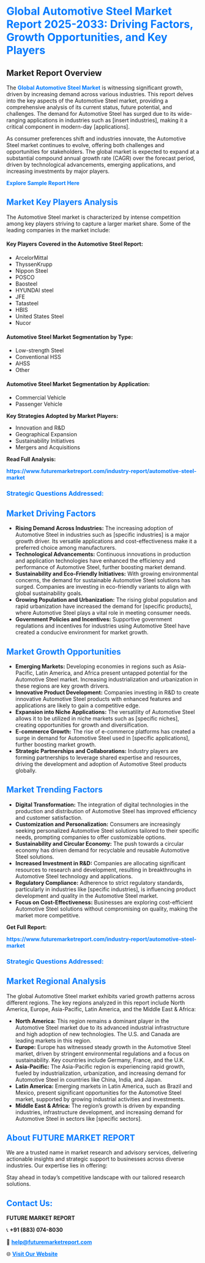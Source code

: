 <h1 style="color: #007BFF;">Global Automotive Steel Market Report 2025-2033: Driving Factors, Growth Opportunities, and Key Players</h1>

<section id="overview">
<h2>Market Report Overview</h2>
<p>The <a href="https://www.futuremarketreport.com/industry-report/automotive-steel-market" style="color: #007BFF; text-decoration: none;"><strong>Global Automotive Steel Market</strong></a> is witnessing significant growth, driven by increasing demand across various industries. This report delves into the key aspects of the Automotive Steel market, providing a comprehensive analysis of its current status, future potential, and challenges. The demand for Automotive Steel has surged due to its wide-ranging applications in industries such as [insert industries], making it a critical component in modern-day [applications].</p>
<p>As consumer preferences shift and industries innovate, the Automotive Steel market continues to evolve, offering both challenges and opportunities for stakeholders. The global market is expected to expand at a substantial compound annual growth rate (CAGR) over the forecast period, driven by technological advancements, emerging applications, and increasing investments by major players.</p>
</section>

<section id="overview">
<p><a href="https://www.futuremarketreport.com/request-sample/reportId=57117" style="color: #007BFF; text-decoration: none;"><strong>Explore Sample Report Here</strong></a></p>
</section>

<section id="key-players">
<h2 style="color: #007BFF;">Market Key Players Analysis</h2>
<p>The Automotive Steel market is characterized by intense competition among key players striving to capture a larger market share. Some of the leading companies in the market include:</p>
<h4>Key Players Covered in the Automotive Steel Report:</h4>
<ul><li>ArcelorMittal</li><li>ThyssenKrupp</li><li>Nippon Steel</li><li>POSCO</li><li>Baosteel</li><li>HYUNDAI steel</li><li>JFE</li><li>Tatasteel</li><li>HBIS</li><li>United States Steel</li><li>Nucor</li></ul>
<h4>Automotive Steel Market Segmentation by Type:</h4>
<ul><li>Low-strength Steel</li><li>Conventional HSS</li><li>AHSS</li><li>Other</li></ul>

<h4>Automotive Steel Market Segmentation by Application:</h4>
<ul><li>Commercial Vehicle</li><li>Passenger Vehicle</li></ul>
<p><strong>Key Strategies Adopted by Market Players:</strong></p>
<ul>
<li>Innovation and R&D</li>
<li>Geographical Expansion</li>
<li>Sustainability Initiatives</li>
<li>Mergers and Acquisitions</li>
</ul>
</section>

<section>
<p><strong>Read Full Analysis: </strong></p><a href="https://www.futuremarketreport.com/industry-report/automotive-steel-market" style="color: #007BFF; text-decoration: none;"><strong>https://www.futuremarketreport.com/industry-report/automotive-steel-market</strong></a>
<h3 style="color: #007BFF;">Strategic Questions Addressed:</h3>
</section>

<section id="driving-factors">
<h2 style="color: #007BFF;">Market Driving Factors</h2>
<ul>
<li><strong>Rising Demand Across Industries:</strong> The increasing adoption of Automotive Steel in industries such as [specific industries] is a major growth driver. Its versatile applications and cost-effectiveness make it a preferred choice among manufacturers.</li>
<li><strong>Technological Advancements:</strong> Continuous innovations in production and application technologies have enhanced the efficiency and performance of Automotive Steel, further boosting market demand.</li>
<li><strong>Sustainability and Eco-Friendly Initiatives:</strong> With growing environmental concerns, the demand for sustainable Automotive Steel solutions has surged. Companies are investing in eco-friendly variants to align with global sustainability goals.</li>
<li><strong>Growing Population and Urbanization:</strong> The rising global population and rapid urbanization have increased the demand for [specific products], where Automotive Steel plays a vital role in meeting consumer needs.</li>
<li><strong>Government Policies and Incentives:</strong> Supportive government regulations and incentives for industries using Automotive Steel have created a conducive environment for market growth.</li>
</ul>
</section>

<section id="growth-opportunities">
<h2 style="color: #007BFF;">Market Growth Opportunities</h2>
<ul>
<li><strong>Emerging Markets:</strong> Developing economies in regions such as Asia-Pacific, Latin America, and Africa present untapped potential for the Automotive Steel market. Increasing industrialization and urbanization in these regions are key growth drivers.</li>
<li><strong>Innovative Product Development:</strong> Companies investing in R&D to create innovative Automotive Steel products with enhanced features and applications are likely to gain a competitive edge.</li>
<li><strong>Expansion into Niche Applications:</strong> The versatility of Automotive Steel allows it to be utilized in niche markets such as [specific niches], creating opportunities for growth and diversification.</li>
<li><strong>E-commerce Growth:</strong> The rise of e-commerce platforms has created a surge in demand for Automotive Steel used in [specific applications], further boosting market growth.</li>
<li><strong>Strategic Partnerships and Collaborations:</strong> Industry players are forming partnerships to leverage shared expertise and resources, driving the development and adoption of Automotive Steel products globally.</li>
</ul>
</section>

<section id="trending-factors">
<h2 style="color: #007BFF;">Market Trending Factors</h2>
<ul>
<li><strong>Digital Transformation:</strong> The integration of digital technologies in the production and distribution of Automotive Steel has improved efficiency and customer satisfaction.</li>
<li><strong>Customization and Personalization:</strong> Consumers are increasingly seeking personalized Automotive Steel solutions tailored to their specific needs, prompting companies to offer customizable options.</li>
<li><strong>Sustainability and Circular Economy:</strong> The push towards a circular economy has driven demand for recyclable and reusable Automotive Steel solutions.</li>
<li><strong>Increased Investment in R&D:</strong> Companies are allocating significant resources to research and development, resulting in breakthroughs in Automotive Steel technology and applications.</li>
<li><strong>Regulatory Compliance:</strong> Adherence to strict regulatory standards, particularly in industries like [specific industries], is influencing product development and quality in the Automotive Steel market.</li>
<li><strong>Focus on Cost-Effectiveness:</strong> Businesses are exploring cost-efficient Automotive Steel solutions without compromising on quality, making the market more competitive.</li>
</ul>
</section>

<section>
<p><strong>Get Full Report: </strong></p><a href="https://www.futuremarketreport.com/industry-report/automotive-steel-market" style="color: #007BFF; text-decoration: none;"><strong>https://www.futuremarketreport.com/industry-report/automotive-steel-market</strong></a>
<h3 style="color: #007BFF;">Strategic Questions Addressed:</h3>
</section>


<section id="regional-analysis">
<h2 style="color: #007BFF;">Market Regional Analysis</h2>
<p>The global Automotive Steel market exhibits varied growth patterns across different regions. The key regions analyzed in this report include North America, Europe, Asia-Pacific, Latin America, and the Middle East & Africa:</p>
<ul>
<li><strong>North America:</strong> This region remains a dominant player in the Automotive Steel market due to its advanced industrial infrastructure and high adoption of new technologies. The U.S. and Canada are leading markets in this region.</li>
<li><strong>Europe:</strong> Europe has witnessed steady growth in the Automotive Steel market, driven by stringent environmental regulations and a focus on sustainability. Key countries include Germany, France, and the U.K.</li>
<li><strong>Asia-Pacific:</strong> The Asia-Pacific region is experiencing rapid growth, fueled by industrialization, urbanization, and increasing demand for Automotive Steel in countries like China, India, and Japan.</li>
<li><strong>Latin America:</strong> Emerging markets in Latin America, such as Brazil and Mexico, present significant opportunities for the Automotive Steel market, supported by growing industrial activities and investments.</li>
<li><strong>Middle East & Africa:</strong> The region’s growth is driven by expanding industries, infrastructure development, and increasing demand for Automotive Steel in sectors like [specific sectors].</li>
</ul>
</section>

<footer>
<h2 style="color: #007BFF;">About FUTURE MARKET REPORT</h2>
<p>We are a trusted name in market research and advisory services, delivering actionable insights and strategic support to businesses across diverse industries. Our expertise lies in offering:</p>

<p>Stay ahead in today’s competitive landscape with our tailored research solutions.</p>

<h2 style="color: #007BFF;">Contact Us:</h2>
<p><strong>FUTURE MARKET REPORT</strong></p>
<p>📞 <strong>+91 (883) 074-8030</strong></p>
<p>📧 <strong><a href="mailto:help@futuremarketreport.com" style="color: #007BFF;">help@futuremarketreport.com</a></strong></p>
<p>🌐 <strong><a href="https://www.futuremarketreport.com/" style="color: #007BFF;">Visit Our Website</a></strong></p>
</footer>